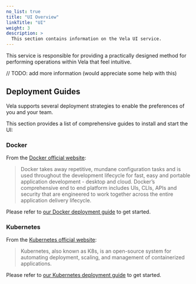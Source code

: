 ```yaml
---
no_list: true
title: "UI Overview"
linkTitle: "UI"
weight: 3
description: >
  This section contains information on the Vela UI service.
---
```


This service is responsible for providing a practically designed method for performing operations within Vela that feel intuitive.

// TODO: add more information (would appreciate some help with this)

## Deployment Guides

Vela supports several deployment strategies to enable the preferences of you and your team.

This section provides a list of comprehensive guides to install and start the UI:

### Docker

From the [Docker official website](https://docker.io/):

> Docker takes away repetitive, mundane configuration tasks and is used throughout the development lifecycle for fast, easy and portable application development - desktop and cloud. Docker’s comprehensive end to end platform includes UIs, CLIs, APIs and security that are engineered to work together across the entire application delivery lifecycle.

Please refer to [our Docker deployment guide](/docs/administration/ui/docker/) to get started.

### Kubernetes

From the [Kubernetes official website](https://kubernetes.io/):

> Kubernetes, also known as K8s, is an open-source system for automating deployment, scaling, and management of containerized applications.

Please refer to [our Kubernetes deployment guide](/docs/administration/ui/kubernetes/) to get started.